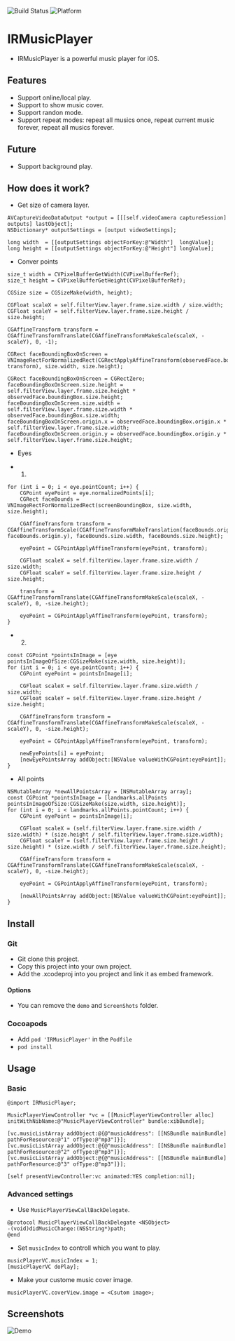 ![Build Status](https://img.shields.io/badge/build-%20passing%20-brightgreen.svg)
![Platform](https://img.shields.io/badge/Platform-%20iOS%20-blue.svg)

# IRMusicPlayer 

- IRMusicPlayer is a powerful music player for iOS.

## Features
- Support online/local play.
- Support to show music cover.
- Support randon mode.
- Support repeat modes: repeat all musics once, repeat current music forever, repeat all musics forever.

## Future
- Support background play.

## How does it work?

- Get size of camera layer.
```objc
AVCaptureVideoDataOutput *output = [[[self.videoCamera captureSession] outputs] lastObject];
NSDictionary* outputSettings = [output videoSettings];

long width  = [[outputSettings objectForKey:@"Width"]  longValue];
long height = [[outputSettings objectForKey:@"Height"] longValue];
```

- Conver points
```objc
size_t width = CVPixelBufferGetWidth(CVPixelBufferRef);
size_t height = CVPixelBufferGetHeight(CVPixelBufferRef);

CGSize size = CGSizeMake(width, height);

CGFloat scaleX = self.filterView.layer.frame.size.width / size.width;
CGFloat scaleY = self.filterView.layer.frame.size.height / size.height;

CGAffineTransform transform = CGAffineTransformTranslate(CGAffineTransformMakeScale(scaleX, -scaleY), 0, -1);

CGRect faceBoundingBoxOnScreen = VNImageRectForNormalizedRect(CGRectApplyAffineTransform(observedFace.boundingBox, transform), size.width, size.height);
```

```objc
CGRect faceBoundingBoxOnScreen = CGRectZero;
faceBoundingBoxOnScreen.size.height = self.filterView.layer.frame.size.height * observedFace.boundingBox.size.height;
faceBoundingBoxOnScreen.size.width = self.filterView.layer.frame.size.width * observedFace.boundingBox.size.width;
faceBoundingBoxOnScreen.origin.x = observedFace.boundingBox.origin.x * self.filterView.layer.frame.size.width;
faceBoundingBoxOnScreen.origin.y = observedFace.boundingBox.origin.y * self.filterView.layer.frame.size.height;
```

- Eyes

- 1.
```objc
for (int i = 0; i < eye.pointCount; i++) {
    CGPoint eyePoint = eye.normalizedPoints[i];
    CGRect faceBounds = VNImageRectForNormalizedRect(screenBoundingBox, size.width, size.height);

    CGAffineTransform transform = CGAffineTransformScale(CGAffineTransformMakeTranslation(faceBounds.origin.x, faceBounds.origin.y), faceBounds.size.width, faceBounds.size.height);

    eyePoint = CGPointApplyAffineTransform(eyePoint, transform);

    CGFloat scaleX = self.filterView.layer.frame.size.width / size.width;
    CGFloat scaleY = self.filterView.layer.frame.size.height / size.height;

    transform = CGAffineTransformTranslate(CGAffineTransformMakeScale(scaleX, -scaleY), 0, -size.height);

    eyePoint = CGPointApplyAffineTransform(eyePoint, transform);
}
```

- 2.
```objc
const CGPoint *pointsInImage = [eye pointsInImageOfSize:CGSizeMake(size.width, size.height)];
for (int i = 0; i < eye.pointCount; i++) {
    CGPoint eyePoint = pointsInImage[i];

    CGFloat scaleX = self.filterView.layer.frame.size.width / size.width;
    CGFloat scaleY = self.filterView.layer.frame.size.height / size.height;
    
    CGAffineTransform transform = CGAffineTransformTranslate(CGAffineTransformMakeScale(scaleX, -scaleY), 0, -size.height);

    eyePoint = CGPointApplyAffineTransform(eyePoint, transform);

    newEyePoints[i] = eyePoint;
    [newEyePointsArray addObject:[NSValue valueWithCGPoint:eyePoint]];
}
```

- All points
```objc
NSMutableArray *newAllPointsArray = [NSMutableArray array];
const CGPoint *pointsInImage = [landmarks.allPoints pointsInImageOfSize:CGSizeMake(size.width, size.height)];
for (int i = 0; i < landmarks.allPoints.pointCount; i++) {
    CGPoint eyePoint = pointsInImage[i];

    CGFloat scaleX = (self.filterView.layer.frame.size.width / size.width) * (size.height / self.filterView.layer.frame.size.width);
    CGFloat scaleY = (self.filterView.layer.frame.size.height / size.height) * (size.width / self.filterView.layer.frame.size.height);
    
    CGAffineTransform transform = CGAffineTransformTranslate(CGAffineTransformMakeScale(scaleX, -scaleY), 0, -size.height);
    
    eyePoint = CGPointApplyAffineTransform(eyePoint, transform);
    
    [newAllPointsArray addObject:[NSValue valueWithCGPoint:eyePoint]];
}
```

## Install
### Git
- Git clone this project.
- Copy this project into your own project.
- Add the .xcodeproj into you  project and link it as embed framework.
#### Options
- You can remove the `demo` and `ScreenShots` folder.

### Cocoapods
- Add `pod 'IRMusicPlayer'`  in the `Podfile`
- `pod install`

## Usage

### Basic
```obj-c
@import IRMusicPlayer;

MusicPlayerViewController *vc = [[MusicPlayerViewController alloc] initWithNibName:@"MusicPlayerViewController" bundle:xibBundle];

[vc.musicListArray addObject:@{@"musicAddress": [[NSBundle mainBundle] pathForResource:@"1" ofType:@"mp3"]}];
[vc.musicListArray addObject:@{@"musicAddress": [[NSBundle mainBundle] pathForResource:@"2" ofType:@"mp3"]}];
[vc.musicListArray addObject:@{@"musicAddress": [[NSBundle mainBundle] pathForResource:@"3" ofType:@"mp3"]}];

[self presentViewController:vc animated:YES completion:nil];
```

### Advanced settings
- Use `MusicPlayerViewCallBackDelegate`.
```obj-c
@protocol MusicPlayerViewCallBackDelegate <NSObject>
-(void)didMusicChange:(NSString*)path;
@end
```

- Set `musicIndex` to controll which you want to play.
```obj-c
musicPlayerVC.musicIndex = 1;
[musicPlayerVC doPlay];
```

- Make your custome music cover image.
```obj-c
musicPlayerVC.coverView.image = <Csutom image>;
```

## Screenshots
![Demo](./ScreenShots/demo1.png)
